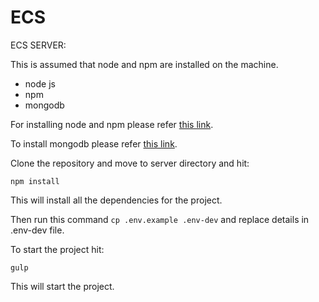 # ECS

ECS SERVER:

This is assumed that node and npm are installed on the machine.

 * node js
 * npm
 * mongodb

For installing node and npm please refer [this link](https://nodejs.org/en/download/package-manager/).

To install mongodb please refer [this link](https://docs.mongodb.com/manual/tutorial/install-mongodb-on-ubuntu/).

Clone the repository and move to server directory and hit:

```npm install```

This will install all the dependencies for the project.

Then run this command ```cp .env.example .env-dev``` and replace details in .env-dev file.

To start the project hit:  

```gulp```

This will start the project.
